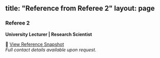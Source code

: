 title: "Reference from Referee 2"
layout: page
---

### Referee 2  
**University Lecturer | Research Scientist**

📄 [View Reference Snapshot](/assets/snapshot2.png)  
*Full contact details available upon request.*

